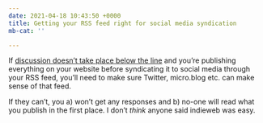 ```yaml
---
date: 2021-04-18 10:43:50 +0000
title: Getting your RSS feed right for social media syndication
mb-cat: ''

---
```

If [discussion doesn’t take place below the line](https://www.thisdaysportion.com/notes/discussion-doesn-t-take-place-in-the-comments) and you’re publishing everything on your website before syndicating it to social media through your RSS feed, you’ll need to make sure Twitter, micro.blog etc. can make sense of that feed.

If they can’t, you a) won’t get any responses and b) no-one will read what you publish in the first place. I don’t _think_ anyone said indieweb was easy.